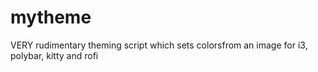 # mytheme
VERY rudimentary theming script which sets colorsfrom an image for i3, polybar, kitty and rofi
